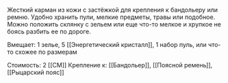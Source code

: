 Жесткий карман из кожи с застёжкой для крепления к бандольеру или ремню. Удобно хранить пули, мелкие предметы, травы или подобное. Можно положить склянку с зельем или еще что-то мелкое и хрупкое не боясь разбить ее по дороге.

Вмещает: 1 зелье, 5 [[Энергетический кристалл]], 1 набор пуль, или что-то схожее по размерам

Стоимость: 2 [[СМ]]
Крепление к: [[Бандольер]], [[Поясной ремень]], [[Рыцарский пояс]]